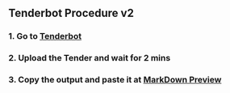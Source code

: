 ## Tenderbot Procedure v2

### 1. Go to [Tenderbot](https://app.vectorshift.ai/forms/deployed/674d2c90d9283a0490036fd9)
### 2. Upload the Tender and wait for 2 mins
### 3. Copy the output and paste it at [MarkDown Preview](https://markdownlivepreview.com/)